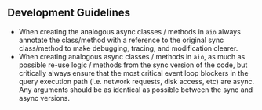 ## Development Guidelines

- When creating the analogous async classes / methods in `aio` always annotate the class/method with a reference to the original sync class/method to make debugging, tracing, and modification clearer.
- When creating analogous async classes / methods in `aio`, as much as possible re-use logic / methods from the sync version of the code, but critically always ensure that the most critical event loop blockers in the query execution path (i.e. network requests, disk access, etc) are async. Any arguments should be as identical as possible between the sync and async versions.